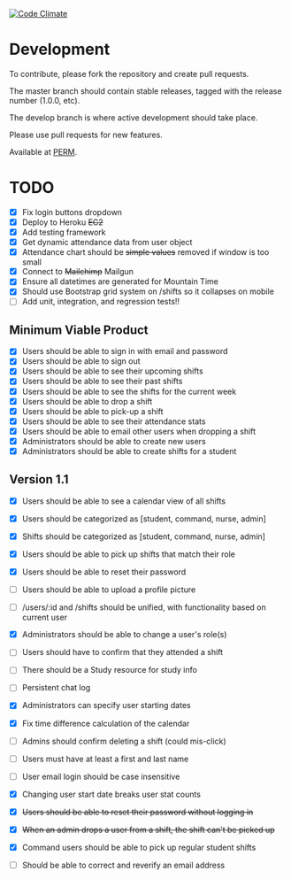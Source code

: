 [![Code   Climate](https://codeclimate.com/repos/55419e73e30ba008e501cd0c/badges/970fab2541f6aabd3a97/gpa.svg)](https://codeclimate.com/repos/55419e73e30ba008e501cd0c/feed)

# Development

To contribute, please fork the repository and create pull requests.

The master branch should contain stable releases, tagged with the release number (1.0.0, etc).

The develop branch is where active development should take place.

Please use pull requests for new features.

Available at [PERM](https://www.pemrap.com).

# TODO

- [x] Fix login buttons dropdown
- [x] Deploy to Heroku ~~EC2~~
- [x] Add testing framework
- [x] Get dynamic attendance data from user object
- [x] Attendance chart should be ~~simple values~~ removed if window is too small
- [x] Connect to ~~Mailchimp~~ Mailgun
- [x] Ensure all datetimes are generated for Mountain Time
- [x] Should use Bootstrap grid system on /shifts so it collapses on mobile
- [ ] Add unit, integration, and regression tests!!

## Minimum Viable Product

- [x] Users should be able to sign in with email and password
- [x] Users should be able to sign out
- [x] Users should be able to see their upcoming shifts
- [x] Users should be able to see their past shifts
- [x] Users should be able to see the shifts for the current week
- [x] Users should be able to drop a shift
- [x] Users should be able to pick-up a shift
- [x] Users should be able to see their attendance stats
- [x] Users should be able to email other users when dropping a shift
- [x] Administrators should be able to create new users
- [x] Administrators should be able to create shifts for a student

## Version 1.1

- [x] Users should be able to see a calendar view of all shifts
- [x] Users should be categorized as [student, command, nurse, admin]
- [x] Shifts should be categorized as [student, command, nurse, admin]
- [x] Users should be able to pick up shifts that match their role
- [x] Users should be able to reset their password
- [ ] Users should be able to upload a profile picture
- [ ] /users/:id and /shifts should be unified, with functionality based on
  current user
- [x] Administrators should be able to change a user's role(s)
- [ ] Users should have to confirm that they attended a shift
- [ ] There should be a Study resource for study info
- [ ] Persistent chat log
- [x] Administrators can specify user starting dates
- [x] Fix time difference calculation of the calendar
- [ ] Admins should confirm deleting a shift (could mis-click)
- [ ] Users must have at least a first and last name
- [ ] User email login should be case insensitive
- [x] Changing user start date breaks user stat counts
- [x] ~~Users should be able to reset their password without logging in~~
- [x] ~~When an admin drops a user from a shift, the shift can't be picked up~~
- [x] Command users should be able to pick up regular student shifts

- [ ] Should be able to correct and reverify an email address
